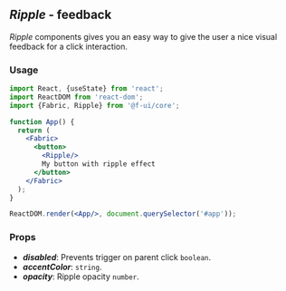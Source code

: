 ## *Ripple* - feedback
_Ripple_ components gives you an easy way to give the user a nice visual feedback for a click interaction.
### Usage

```jsx
import React, {useState} from 'react';
import ReactDOM from 'react-dom';
import {Fabric, Ripple} from '@f-ui/core';

function App() {
  return (
    <Fabric>
      <button>
        <Ripple/>
        My button with ripple effect
      </button>
    </Fabric>
  );
}

ReactDOM.render(<App/>, document.querySelector('#app'));
```

### Props
- ***disabled***: Prevents trigger on parent click `boolean`.
- ***accentColor***: `string`.
- ***opacity***: Ripple opacity `number`.
